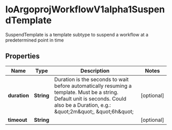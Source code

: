 

# IoArgoprojWorkflowV1alpha1SuspendTemplate

SuspendTemplate is a template subtype to suspend a workflow at a predetermined point in time

## Properties

Name | Type | Description | Notes
------------ | ------------- | ------------- | -------------
**duration** | **String** | Duration is the seconds to wait before automatically resuming a template. Must be a string. Default unit is seconds. Could also be a Duration, e.g.: \&quot;2m\&quot;, \&quot;6h\&quot; |  [optional]
**timeout** | **String** |  |  [optional]



